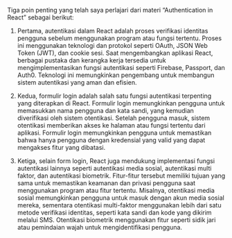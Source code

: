 Tiga poin penting yang telah saya perlajari dari materi “Authentication in React” sebagai berikut:
1. Pertama, autentikasi dalam React adalah proses verifikasi identitas pengguna sebelum menggunakan program atau fungsi tertentu. Proses ini menggunakan teknologi dan protokol seperti OAuth, JSON Web Token (JWT), dan cookie sesi. Saat mengembangkan aplikasi React, berbagai pustaka dan kerangka kerja tersedia untuk mengimplementasikan fungsi autentikasi seperti Firebase, Passport, dan Auth0. Teknologi ini memungkinkan pengembang untuk membangun sistem autentikasi yang aman dan efisien.

2. Kedua, formulir login adalah salah satu fungsi autentikasi terpenting yang diterapkan di React. Formulir login memungkinkan pengguna untuk memasukkan nama pengguna dan kata sandi, yang kemudian diverifikasi oleh sistem otentikasi. Setelah pengguna masuk, sistem otentikasi memberikan akses ke halaman atau fungsi tertentu dari aplikasi. Formulir login memungkinkan pengguna untuk memastikan bahwa hanya pengguna dengan kredensial yang valid yang dapat mengakses fitur yang dibatasi.

3. Ketiga, selain form login, React juga mendukung implementasi fungsi autentikasi lainnya seperti autentikasi media sosial, autentikasi multi faktor, dan autentikasi biometrik. Fitur-fitur tersebut memiliki tujuan yang sama untuk memastikan keamanan dan privasi pengguna saat menggunakan program atau fitur tertentu. Misalnya, otentikasi media sosial memungkinkan pengguna untuk masuk dengan akun media sosial mereka, sementara otentikasi multi-faktor menggunakan lebih dari satu metode verifikasi identitas, seperti kata sandi dan kode yang dikirim melalui SMS. Otentikasi biometrik menggunakan fitur seperti sidik jari atau pemindaian wajah untuk mengidentifikasi pengguna. 